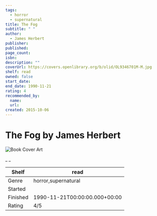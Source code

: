 ```yaml
---
tags:
  - horror
  - supernatural
title: The Fog
subtitle: " "
author:
  - James Herbert
publisher:
published:
page_count:
isbn:
description: ""
coverUrl: https://covers.openlibrary.org/b/olid/OL9346701M-M.jpg
shelf: read
owned: false
start_date:
end_date: 1990-11-21
rating: 4
recommended_by:
  name:
  url:
created: 2015-10-06
---
```


# The Fog by James Herbert

![Book Cover Art](https://covers.openlibrary.org/b/olid/OL9346701M-M.jpg)

_ _

| Shelf | read |
| --- | --- |
| Genre | horror,supernatural |
| Started |  |
| Finished | 1990-11-21T00:00:00.000+00:00 |
| Rating | 4/5 |


